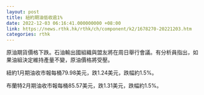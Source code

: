 ```yaml
---
layout: post
title: 紐約期油低收逾1%
date: 2022-12-03 06:16:41.000000000 +08:00
link: https://news.rthk.hk/rthk/ch/component/k2/1678270-20221203.htm
categories: rthk
---
```


原油期貨價格下跌。石油輸出國組織與盟友將在周日舉行會議。有分析員指出，如果油組決定維持產量不變，原油價格將受壓。

紐約1月期油收市報每桶79.98美元，跌1.24美元，跌幅約1.5%。

布蘭特2月期油收市報每桶85.57美元，跌1.31美元，跌幅約1.5%。

